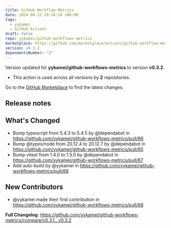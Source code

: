 ```yaml
---
title: GitHub Workflow Metrics
date: 2024-04-12 19:24:24 +00:00
tags:
  - yykamei
  - GitHub Actions
draft: false
repo: yykamei/github-workflows-metrics
marketplace: https://github.com/marketplace/actions/github-workflow-metrics
version: v0.3.2
dependentsNumber: "2"
---
```



Version updated for **yykamei/github-workflows-metrics** to version **v0.3.2**.
- This action is used across all versions by **2** repositories.

Go to the [GitHub Marketplace](https://github.com/marketplace/actions/github-workflow-metrics) to find the latest changes.

## Release notes

## What's Changed
* Bump typescript from 5.4.3 to 5.4.5 by @dependabot in https://github.com/yykamei/github-workflows-metrics/pull/66
* Bump @types/node from 20.12.4 to 20.12.7 by @dependabot in https://github.com/yykamei/github-workflows-metrics/pull/65
* Bump vitest from 1.4.0 to 1.5.0 by @dependabot in https://github.com/yykamei/github-workflows-metrics/pull/67
* Add auto-build by @yykamei in https://github.com/yykamei/github-workflows-metrics/pull/68

## New Contributors
* @yykamei made their first contribution in https://github.com/yykamei/github-workflows-metrics/pull/68

**Full Changelog**: https://github.com/yykamei/github-workflows-metrics/compare/v0.3.1...v0.3.2
